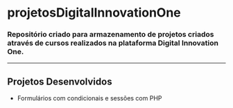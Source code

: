 # **projetosDigitalInnovationOne**

### Repositório criado para armazenamento de projetos criados através de cursos realizados na plataforma Digital Innovation One.
___

## **Projetos Desenvolvidos**

- Formulários com condicionais e sessões com PHP